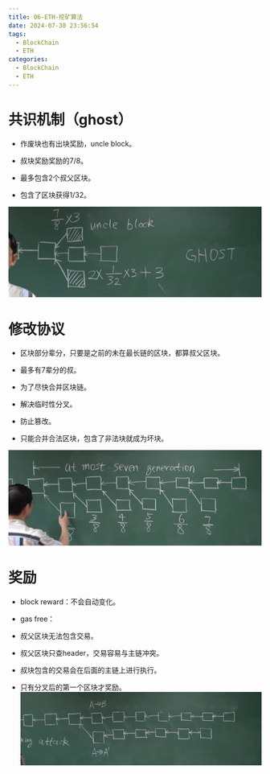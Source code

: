 ```yaml
---
title: 06-ETH-挖矿算法
date: 2024-07-30 23:56:54
tags:
  - BlockChain
  - ETH
categories:
  - BlockChain
  - ETH
---
```

  
# 共识机制（ghost）
  

- 作废块也有出块奖励，uncle block。

- 叔块奖励奖励的7/8。

- 最多包含2个叔父区块。

- 包含了区块获得1/32。

  
![](../pic/Pasted%20image%2020240730154320.png)
  
  
  

# 修改协议

  

- 区块部分辈分，只要是之前的未在最长链的区块，都算叔父区块。

- 最多有7辈分的叔。

- 为了尽快合并区块链。

- 解决临时性分叉。

- 防止篡改。

- 只能合并合法区块，包含了非法块就成为坏块。

  
![](../pic/Pasted%20image%2020240730155608.png)

  
  

# 奖励

  

- block reward：不会自动变化。

- gas free：

- 叔父区块无法包含交易。

- 叔父区块只查header，交易容易与主链冲突。

- 叔块包含的交易会在后面的主链上进行执行。

- 只有分叉后的第一个区块才奖励。
![](../pic/Pasted%20image%2020240730161831.png)